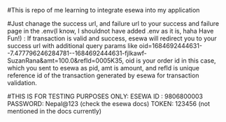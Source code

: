 #This is repo of me learning to integrate esewa into my application

#Just chanage the success url, and failure url to your success and failure page in the .env(I know, I shouldnot have added .env as it is, haha Have Fun!) : If transaction is valid and success, esewa will redirect you to your success url with additional query params like oid=1684692444631--7.477796246284781--1684692444631-fjlkawf-SuzanRana&amt=100.0&refId=0005K35, oid is your order id in this case, which you sent to esewa as pid, amt is amount, and refId is unique reference id of the transaction generated by esewa for transaction validation.

#THIS IS FOR TESTING PURPOSES ONLY:
ESEWA ID : 9806800003
PASSWORD: Nepal@123 (check the esewa docs)
TOKEN: 123456 (not mentioned in the docs currently)

